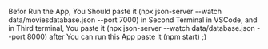 Befor Run the App, You Should paste it (npx json-server --watch data/moviesdatabase.json --port 7000) in Second Terminal in VSCode, and in Third terminal, You paste it (npx json-server --watch data/database.json --port 8000) after You can run this App paste it (npm start) ;)
